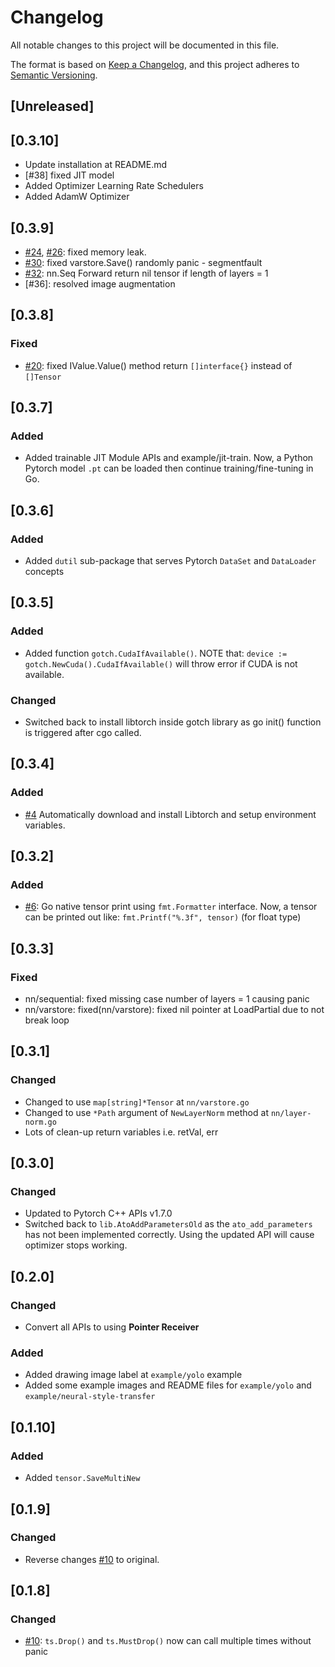 # Changelog

All notable changes to this project will be documented in this file.

The format is based on [Keep a Changelog](https://keepachangelog.com/en/1.0.0/),
and this project adheres to [Semantic Versioning](https://semver.org/spec/v2.0.0.html).

## [Unreleased]

## [0.3.10]
- Update installation at README.md
- [#38] fixed JIT model
- Added Optimizer Learning Rate Schedulers
- Added AdamW Optimizer

## [0.3.9]
- [#24], [#26]: fixed memory leak.
- [#30]: fixed varstore.Save() randomly panic - segmentfault
- [#32]: nn.Seq Forward return nil tensor if length of layers = 1
- [#36]: resolved image augmentation

## [0.3.8]

### Fixed
- [#20]: fixed IValue.Value() method return `[]interface{}` instead of `[]Tensor`

## [0.3.7]

### Added
- Added trainable JIT Module APIs and example/jit-train. Now, a Python Pytorch model `.pt` can be loaded then continue training/fine-tuning in Go.

## [0.3.6]

### Added
- Added `dutil` sub-package that serves Pytorch  `DataSet` and `DataLoader` concepts

## [0.3.5]

### Added
- Added function `gotch.CudaIfAvailable()`. NOTE that: `device := gotch.NewCuda().CudaIfAvailable()` will throw error if CUDA is not available. 

### Changed
- Switched back to install libtorch inside gotch library as go init() function is triggered after cgo called.

## [0.3.4]

### Added
- [#4] Automatically download and install Libtorch and setup environment variables.

## [0.3.2]

### Added
- [#6]: Go native tensor print using `fmt.Formatter` interface. Now, a tensor can be printed out like: `fmt.Printf("%.3f", tensor)` (for float type)

## [0.3.3]

### Fixed
- nn/sequential: fixed missing case number of layers = 1 causing panic
- nn/varstore: fixed(nn/varstore): fixed nil pointer at LoadPartial due to not break loop

## [0.3.1]

### Changed
- Changed to use `map[string]*Tensor` at `nn/varstore.go`
- Changed to use `*Path` argument of `NewLayerNorm` method at `nn/layer-norm.go`
- Lots of clean-up return variables i.e. retVal, err

## [0.3.0]

### Changed
- Updated to Pytorch C++ APIs v1.7.0
- Switched back to `lib.AtoAddParametersOld` as the `ato_add_parameters` has not been implemented correctly. Using the updated API will cause optimizer stops working.

## [0.2.0]

### Changed
- Convert all APIs to using **Pointer Receiver**

### Added
- Added drawing image label at `example/yolo` example
- Added some example images and README files for `example/yolo` and `example/neural-style-transfer`

## [0.1.10]

### Added
- Added `tensor.SaveMultiNew`

## [0.1.9]

### Changed
- Reverse changes [#10] to original.

## [0.1.8]

### Changed
- [#10]: `ts.Drop()` and `ts.MustDrop()` now can call multiple times without panic


[#10]: https://github.com/sugarme/gotch/issues/10
[#6]: https://github.com/sugarme/gotch/issues/6
[#4]: https://github.com/sugarme/gotch/issues/4
[#20]: https://github.com/sugarme/gotch/issues/20
[#24]: https://github.com/sugarme/gotch/issues/24
[#26]: https://github.com/sugarme/gotch/issues/26
[#30]: https://github.com/sugarme/gotch/issues/30
[#32]: https://github.com/sugarme/gotch/issues/32
